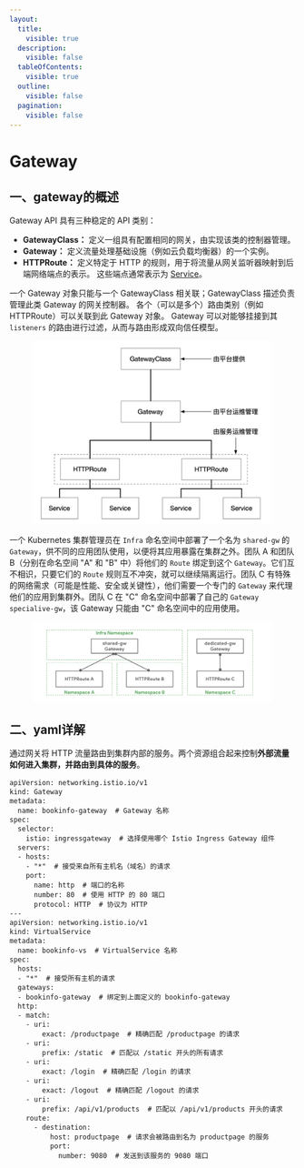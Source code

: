 ```yaml
---
layout:
  title:
    visible: true
  description:
    visible: false
  tableOfContents:
    visible: true
  outline:
    visible: false
  pagination:
    visible: false
---
```


# Gateway

## 一、gateway的概述

Gateway API 具有三种稳定的 API 类别：

* **GatewayClass：** 定义一组具有配置相同的网关，由实现该类的控制器管理。
* **Gateway：** 定义流量处理基础设施（例如云负载均衡器）的一个实例。
* **HTTPRoute：** 定义特定于 HTTP 的规则，用于将流量从网关监听器映射到后端网络端点的表示。 这些端点通常表示为 [Service](https://kubernetes.io/zh-cn/docs/concepts/services-networking/service/)。

&#x20;一个 Gateway 对象只能与一个 GatewayClass 相关联；GatewayClass 描述负责管理此类 Gateway 的网关控制器。 各个（可以是多个）路由类别（例如 HTTPRoute）可以关联到此 Gateway 对象。 Gateway 可以对能够挂接到其 `listeners` 的路由进行过滤，从而与路由形成双向信任模型。

<figure><img src="../../../.gitbook/assets/image (5).png" alt=""><figcaption></figcaption></figure>

一个 Kubernetes 集群管理员在 `Infra` 命名空间中部署了一个名为 `shared-gw` 的 `Gateway`，供不同的应用团队使用，以便将其应用暴露在集群之外。团队 A 和团队 B（分别在命名空间 "A" 和 "B" 中）将他们的 `Route` 绑定到这个 `Gateway`。它们互不相识，只要它们的 `Route` 规则互不冲突，就可以继续隔离运行。团队 C 有特殊的网络需求（可能是性能、安全或关键性），他们需要一个专门的 `Gateway` 来代理他们的应用到集群外。团队 C 在 "C" 命名空间中部署了自己的 `Gateway` `specialive-gw`，该 Gateway 只能由 "C" 命名空间中的应用使用。

<figure><img src="../../../.gitbook/assets/image (6).png" alt=""><figcaption></figcaption></figure>

## 二、yaml详解

通过网关将 HTTP 流量路由到集群内部的服务。两个资源组合起来控制**外部流量如何进入集群，并路由到具体的服务**。

```
apiVersion: networking.istio.io/v1
kind: Gateway
metadata:
  name: bookinfo-gateway  # Gateway 名称
spec:
  selector:
    istio: ingressgateway  # 选择使用哪个 Istio Ingress Gateway 组件
  servers:
  - hosts: 
    - "*"  # 接受来自所有主机名（域名）的请求
    port:
      name: http  # 端口的名称
      number: 80  # 使用 HTTP 的 80 端口
      protocol: HTTP  # 协议为 HTTP
---
apiVersion: networking.istio.io/v1
kind: VirtualService
metadata:
  name: bookinfo-vs  # VirtualService 名称
spec:
  hosts:
  - "*"  # 接受所有主机的请求
  gateways:
  - bookinfo-gateway  # 绑定到上面定义的 bookinfo-gateway
  http:
  - match:
    - uri: 
        exact: /productpage  # 精确匹配 /productpage 的请求
    - uri: 
        prefix: /static  # 匹配以 /static 开头的所有请求
    - uri:
        exact: /login  # 精确匹配 /login 的请求
    - uri: 
        exact: /logout  # 精确匹配 /logout 的请求
    - uri:
        prefix: /api/v1/products  # 匹配以 /api/v1/products 开头的请求
    route:
      - destination:
          host: productpage  # 请求会被路由到名为 productpage 的服务
          port:
            number: 9080  # 发送到该服务的 9080 端口

```
